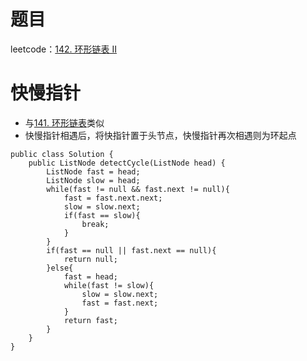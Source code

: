 # 题目
leetcode：[142. 环形链表 II](https://leetcode-cn.com/problems/linked-list-cycle-ii/)
# 快慢指针
- 与[141. 环形链表](https://leetcode-cn.com/problems/linked-list-cycle/)类似
- 快慢指针相遇后，将快指针置于头节点，快慢指针再次相遇则为环起点

```
public class Solution {
    public ListNode detectCycle(ListNode head) {
        ListNode fast = head;
        ListNode slow = head;
        while(fast != null && fast.next != null){
            fast = fast.next.next;
            slow = slow.next;
            if(fast == slow){
                break;
            }           
        }
        if(fast == null || fast.next == null){
            return null;
        }else{
            fast = head;
            while(fast != slow){
                slow = slow.next;
                fast = fast.next;               
            }
            return fast;
        }
    }
}

```

